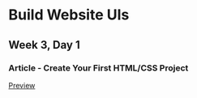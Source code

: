 # Build Website UIs

## Week 3, Day 1

### Article - Create Your First HTML/CSS Project

[Preview](http://htmlpreview.github.io/?https://github.com/rasenderhase/codecademy/blob/master/first_project/index.html)